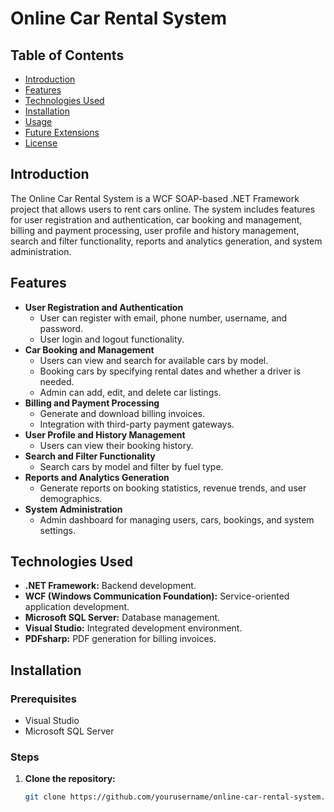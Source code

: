 # Online Car Rental System

## Table of Contents
- [Introduction](#introduction)
- [Features](#features)
- [Technologies Used](#technologies-used)
- [Installation](#installation)
- [Usage](#usage)
- [Future Extensions](#future-extensions)
- [License](#license)

## Introduction
The Online Car Rental System is a WCF SOAP-based .NET Framework project that allows users to rent cars online. The system includes features for user registration and authentication, car booking and management, billing and payment processing, user profile and history management, search and filter functionality, reports and analytics generation, and system administration.

## Features
- **User Registration and Authentication**
  - User can register with email, phone number, username, and password.
  - User login and logout functionality.
- **Car Booking and Management**
  - Users can view and search for available cars by model.
  - Booking cars by specifying rental dates and whether a driver is needed.
  - Admin can add, edit, and delete car listings.
- **Billing and Payment Processing**
  - Generate and download billing invoices.
  - Integration with third-party payment gateways.
- **User Profile and History Management**
  - Users can view their booking history.
- **Search and Filter Functionality**
  - Search cars by model and filter by fuel type.
- **Reports and Analytics Generation**
  - Generate reports on booking statistics, revenue trends, and user demographics.
- **System Administration**
  - Admin dashboard for managing users, cars, bookings, and system settings.

## Technologies Used
- **.NET Framework:** Backend development.
- **WCF (Windows Communication Foundation):** Service-oriented application development.
- **Microsoft SQL Server:** Database management.
- **Visual Studio:** Integrated development environment.
- **PDFsharp:** PDF generation for billing invoices.

## Installation
### Prerequisites
- Visual Studio
- Microsoft SQL Server

### Steps
1. **Clone the repository:**
   ```sh
   git clone https://github.com/yourusername/online-car-rental-system.git

